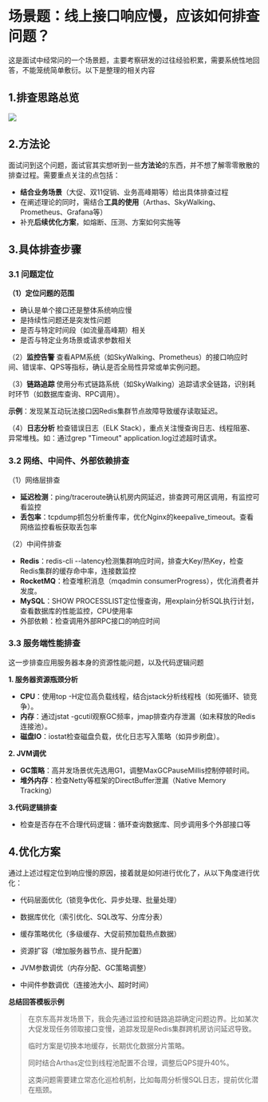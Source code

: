 # 场景题：线上接口响应慢，应该如何排查问题？

这是面试中经常问的一个场景题，主要考察研发的过往经验积累，需要系统性地回答，不能笼统简单敷衍。以下是整理的相关内容

## 1.排查思路总览

![](D:\IdeaProjects\find-next-dragon\bagu\场景题\图片\接口慢排查思路.png)

## 2.方法论

面试问到这个问题，面试官其实想听到一些**方法论**的东西，并不想了解零零散散的排查过程。需要重点关注的点包括：

* **结合业务场景**（大促、双11促销、业务高峰期等）给出具体排查过程
* 在阐述理论的同时，需结合**工具的使用**（Arthas、SkyWalking、Prometheus、Grafana等）
* 补充**后续优化方案**，如熔断、压测、方案如何实施等

## 3.具体排查步骤

### 3.1 问题定位

**（1）定位问题的范围**

- 确认是单个接口还是整体系统响应慢
- 是持续性问题还是突发性问题
- 是否与特定时间段（如流量高峰期）相关
- 是否与特定业务场景或请求参数相关

（2）**监控告警**
查看APM系统（如SkyWalking、Prometheus）的接口响应时间、错误率、QPS等指标，确认是否全局性异常或单实例问题。

（3）**链路追踪**
使用分布式链路系统（如SkyWalking）追踪请求全链路，识别耗时环节（如数据库查询、RPC调用）。

**示例**：发现某互动玩法接口因Redis集群节点故障导致缓存读取延迟。

（4）**日志分析**
检查错误日志（ELK Stack），重点关注慢查询日志、线程阻塞、异常堆栈。如：通过grep "Timeout" application.log过滤超时请求。

### 3.2 网络、中间件、外部依赖排查

（1）网络层排查

- **延迟检测**：ping/traceroute确认机房内网延迟，排查跨可用区调用，有监控可看监控
- **丢包率**：tcpdump抓包分析重传率，优化Nginx的keepalive_timeout。查看网络监控看板获取丢包率

（2）中间件排查
  - **Redis**：redis-cli --latency检测集群响应时间，排查大Key/热Key，检查Redis集群的缓存命中率，连接数监控
  - **RocketMQ**：检查堆积消息（mqadmin consumerProgress），优化消费者并发度。
  - **MySQL**：SHOW PROCESSLIST定位慢查询，用explain分析SQL执行计划，查看数据库的性能监控，CPU使用率
  - 外部依赖：检查调用外部RPC接口的响应时间

### 3.3 服务端性能排查

这一步排查应用服务器本身的资源性能问题，以及代码逻辑问题

**1. 服务器资源瓶颈分析**

- **CPU**：使用top -H定位高负载线程，结合jstack分析线程栈（如死循环、锁竞争）。
- **内存**：通过jstat -gcutil观察GC频率，jmap排查内存泄漏（如未释放的Redis连接池）。
- **磁盘IO**：iostat检查磁盘负载，优化日志写入策略（如异步刷盘）。

**2. JVM调优**

- **GC策略**：高并发场景优先选用G1，调整MaxGCPauseMillis控制停顿时间。
- **堆外内存**：检查Netty等框架的DirectBuffer泄漏（Native Memory Tracking）

**3.代码逻辑排查**

* 检查是否存在不合理代码逻辑：循环查询数据库、同步调用多个外部接口等

## 4.优化方案

通过上述过程定位到响应慢的原因，接着就是如何进行优化了，从以下角度进行优化：

* 代码层面优化（锁竞争优化、异步处理、批量处理）

* 数据库优化（索引优化、SQL改写、分库分表）

* 缓存策略优化（多级缓存、大促前预加载热点数据）

* 资源扩容（增加服务器节点、提升配置）

* JVM参数调优（内存分配、GC策略调整）

* 中间件参数调优（连接池大小、超时时间）

**总结回答模板示例**

> 在京东高并发场景下，我会先通过监控和链路追踪确定问题边界。比如某次大促发现任务领取接口变慢，追踪发现是Redis集群跨机房访问延迟导致。
>
> 临时方案是切换本地缓存，长期优化数据分片策略。
>
> 同时结合Arthas定位到线程池配置不合理，调整后QPS提升40%。
>
> 这类问题需要建立常态化巡检机制，比如每周分析慢SQL日志，提前优化潜在瓶颈。
